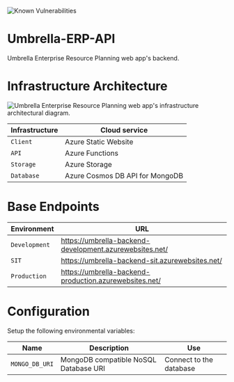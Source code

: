 ![Known Vulnerabilities](https://snyk.io/test/github/JaKTR/Umbrella-ERP-API/badge.svg)

# Umbrella-ERP-API  
Umbrella Enterprise Resource Planning web app's backend. 

# Infrastructure Architecture
![Umbrella Enterprise Resource Planning web app's infrastructure architectural diagram.](https://umbrellaerpdevelopment.blob.core.windows.net/public/Infrastructure%20Architectural%20Diagram.svg)

|Infrastructure|Cloud service
|--|--|
|`Client`|Azure Static Website
|`API`|Azure Functions
|`Storage`|Azure Storage
|`Database`|Azure Cosmos DB API for MongoDB
  
# Base Endpoints
|Environment|URL
|--|--|
|`Development`|https://umbrella-backend-development.azurewebsites.net/
|`SIT`|https://umbrella-backend-sit.azurewebsites.net/
|`Production`|https://umbrella-backend-production.azurewebsites.net/
  
# Configuration  
Setup the following environmental variables:

|Name|Description|Use
|--|--|--|
|`MONGO_DB_URI`|MongoDB compatible NoSQL Database URI|Connect to the database
